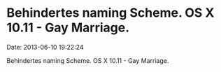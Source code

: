 Behindertes naming Scheme. OS X 10.11 - Gay Marriage.
=====================================================

Date: 2013-06-10 19:22:24

Behindertes naming Scheme. OS X 10.11 - Gay Marriage.
